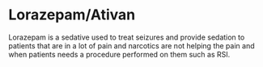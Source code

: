 # Lorazepam/Ativan

Lorazepam is a sedative used to treat seizures and provide sedation to patients that are in a lot of pain and narcotics are not helping the pain and when patients needs a procedure performed on them such as RSI.
